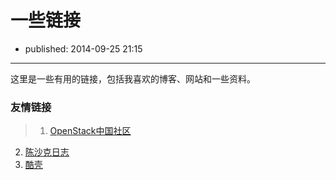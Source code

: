 # 一些链接

- published: 2014-09-25 21:15

----------------------

这里是一些有用的链接，包括我喜欢的博客、网站和一些资料。

### 友情链接

>1. [OpenStack中国社区][1]
2. [陈沙克日志][2]
3. [酷壳][3]


[1]:http://www.openstack.cn/
[2]:http://www.chenshake.com/
[3]:http://coolshell.cn/



